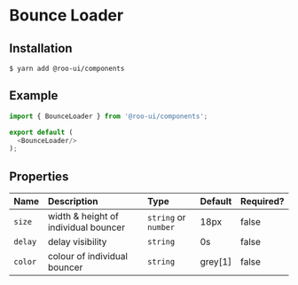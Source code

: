 # Bounce Loader

<!-- STORY -->

## Installation

```shell
$ yarn add @roo-ui/components
```

## Example

```js
import { BounceLoader } from '@roo-ui/components';

export default (
  <BounceLoader/>
);
```

## Properties

| Name    | Description                          | Type                 | Default | Required? |
|:--------|:-------------------------------------|:---------------------|:--------|:----------|
| `size`  | width & height of individual bouncer | `string` or `number` | 18px    | false     |
| `delay` | delay visibility                     | `string`             | 0s      | false     |
| `color` | colour of individual bouncer         | `string`             | grey[1] | false     |

